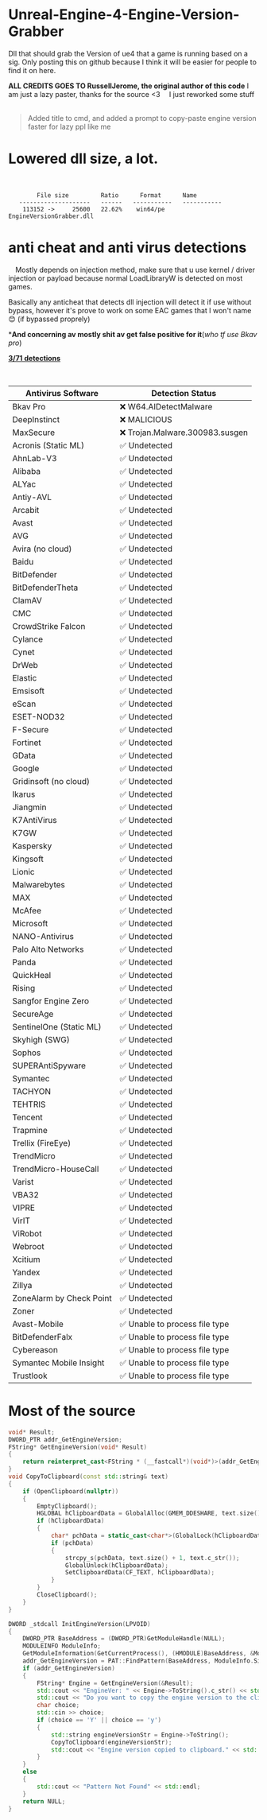 # Unreal-Engine-4-Engine-Version-Grabber

Dll that should grab the Version of ue4 that a game is running based on a sig.
Only posting this on github because I think it will be easier for people to find it on here.

**ALL CREDITS GOES TO RussellJerome, the original author of this code** I am just a lazy paster, thanks for the source <3
⠀
I just reworked some stuff
⠀
> Added title to cmd, and added a prompt to copy-paste engine version faster for lazy ppl like me


# Lowered dll size, a lot.

⠀
⠀
```
        File size         Ratio      Format      Name
   --------------------   ------   -----------   -----------
    113152 ->     25600   22.62%    win64/pe     EngineVersionGrabber.dll     
```


# anti cheat and anti virus detections

⠀
Mostly depends on injection method, make sure that u use kernel / driver injection or payload because normal LoadLibraryW is detected on most games.

Basically any anticheat that detects dll injection will detect it if use without bypass, however it's prove to work on some EAC games that I won't name 😊 (if bypassed proprely)

***And concerning av mostly shit av get false positive for it**(*who tf use Bkav pro*)

**[3/71 detections](https://www.virustotal.com/gui/file/8e2919c3967b5aa7e462f2a4973714ea2bd60179351e58c3f80a3b986fc11318?nocache=1)**


⠀
⠀

| Antivirus Software                  | Detection Status             |
| ----------------------------------- | ---------------------------- |
| Bkav Pro                            | ❌ W64.AIDetectMalware          |
| DeepInstinct                        | ❌ MALICIOUS                    |
| MaxSecure                           | ❌ Trojan.Malware.300983.susgen |
| Acronis (Static ML)                | ✅ Undetected                   |
| AhnLab-V3                           | ✅ Undetected                   |
| Alibaba                             | ✅ Undetected                   |
| ALYac                               | ✅ Undetected                   |
| Antiy-AVL                           | ✅ Undetected                   |
| Arcabit                             | ✅ Undetected                   |
| Avast                               | ✅ Undetected                   |
| AVG                                 | ✅ Undetected                   |
| Avira (no cloud)                    | ✅ Undetected                   |
| Baidu                               | ✅ Undetected                   |
| BitDefender                         | ✅ Undetected                   |
| BitDefenderTheta                    | ✅ Undetected                   |
| ClamAV                              | ✅ Undetected                   |
| CMC                                 | ✅ Undetected                   |
| CrowdStrike Falcon                  | ✅ Undetected                   |
| Cylance                             | ✅ Undetected                   |
| Cynet                               | ✅ Undetected                   |
| DrWeb                               | ✅ Undetected                   |
| Elastic                             | ✅ Undetected                   |
| Emsisoft                            | ✅ Undetected                   |
| eScan                               | ✅ Undetected                   |
| ESET-NOD32                          | ✅ Undetected                   |
| F-Secure                            | ✅ Undetected                   |
| Fortinet                            | ✅ Undetected                   |
| GData                               | ✅ Undetected                   |
| Google                              | ✅ Undetected                   |
| Gridinsoft (no cloud)               | ✅ Undetected                   |
| Ikarus                              | ✅ Undetected                   |
| Jiangmin                            | ✅ Undetected                   |
| K7AntiVirus                         | ✅ Undetected                   |
| K7GW                                | ✅ Undetected                   |
| Kaspersky                           | ✅ Undetected                   |
| Kingsoft                            | ✅ Undetected                   |
| Lionic                              | ✅ Undetected                   |
| Malwarebytes                        | ✅ Undetected                   |
| MAX                                 | ✅ Undetected                   |
| McAfee                              | ✅ Undetected                   |
| Microsoft                           | ✅ Undetected                   |
| NANO-Antivirus                      | ✅ Undetected                   |
| Palo Alto Networks                  | ✅ Undetected                   |
| Panda                               | ✅ Undetected                   |
| QuickHeal                           | ✅ Undetected                   |
| Rising                              | ✅ Undetected                   |
| Sangfor Engine Zero                 | ✅ Undetected                   |
| SecureAge                           | ✅ Undetected                   |
| SentinelOne (Static ML)            | ✅ Undetected                   |
| Skyhigh (SWG)                       | ✅ Undetected                   |
| Sophos                              | ✅ Undetected                   |
| SUPERAntiSpyware                    | ✅ Undetected                   |
| Symantec                            | ✅ Undetected                   |
| TACHYON                             | ✅ Undetected                   |
| TEHTRIS                             | ✅ Undetected                   |
| Tencent                             | ✅ Undetected                   |
| Trapmine                            | ✅ Undetected                   |
| Trellix (FireEye)                   | ✅ Undetected                   |
| TrendMicro                          | ✅ Undetected                   |
| TrendMicro-HouseCall                | ✅ Undetected                   |
| Varist                              | ✅ Undetected                   |
| VBA32                               | ✅ Undetected                   |
| VIPRE                               | ✅ Undetected                   |
| VirIT                               | ✅ Undetected                   |
| ViRobot                             | ✅ Undetected                   |
| Webroot                             | ✅ Undetected                   |
| Xcitium                             | ✅ Undetected                   |
| Yandex                              | ✅ Undetected                   |
| Zillya                              | ✅ Undetected                   |
| ZoneAlarm by Check Point            | ✅ Undetected                   |
| Zoner                               | ✅ Undetected                   |
| Avast-Mobile                        | ✅ Unable to process file type  |
| BitDefenderFalx                     | ✅ Unable to process file type  |
| Cybereason                          | ✅ Unable to process file type  |
| Symantec Mobile Insight             | ✅ Unable to process file type  |
| Trustlook                           | ✅ Unable to process file type  |




# Most of the source

```c++
void* Result;
DWORD_PTR addr_GetEngineVersion;
FString* GetEngineVersion(void* Result)
{
    return reinterpret_cast<FString * (__fastcall*)(void*)>(addr_GetEngineVersion)(Result);
}
void CopyToClipboard(const std::string& text)
{
    if (OpenClipboard(nullptr))
    {
        EmptyClipboard();
        HGLOBAL hClipboardData = GlobalAlloc(GMEM_DDESHARE, text.size() + 1);
        if (hClipboardData)
        {
            char* pchData = static_cast<char*>(GlobalLock(hClipboardData));
            if (pchData)
            {
                strcpy_s(pchData, text.size() + 1, text.c_str());
                GlobalUnlock(hClipboardData);
                SetClipboardData(CF_TEXT, hClipboardData);
            }
        }
        CloseClipboard();
    }
}

DWORD _stdcall InitEngineVersion(LPVOID)
{
    DWORD_PTR BaseAddress = (DWORD_PTR)GetModuleHandle(NULL);
    MODULEINFO ModuleInfo;
    GetModuleInformation(GetCurrentProcess(), (HMODULE)BaseAddress, &ModuleInfo, sizeof(ModuleInfo));
    addr_GetEngineVersion = PAT::FindPattern(BaseAddress, ModuleInfo.SizeOfImage, "\x40\x53\x48\x83\xEC\x20\x48\x8B\xD9\xE8\x00\x00\x00\x00\x48\x8B\xC8\x41\xB8\x04\x00\x00\x00\x48\x8B\xD3", "xxxxxxxxxx????xxxxxxxxxxxx", 0);
    if (addr_GetEngineVersion)
    {
        FString* Engine = GetEngineVersion(&Result);
        std::cout << "EngineVer: " << Engine->ToString().c_str() << std::endl;
        std::cout << "Do you want to copy the engine version to the clipboard? (Y/N): ";
        char choice;
        std::cin >> choice;
        if (choice == 'Y' || choice == 'y')
        {
            std::string engineVersionStr = Engine->ToString();
            CopyToClipboard(engineVersionStr);
            std::cout << "Engine version copied to clipboard." << std::endl;
        }
    }
    else
    {
        std::cout << "Pattern Not Found" << std::endl;
    }
    return NULL;
}
```

